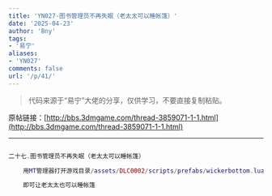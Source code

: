 ```yaml
---
title: 'YN027-图书管理员不再失眠（老太太可以睡帐篷）'
date: '2025-04-23'
author: 'Bny'
tags:
- '易宁'
aliases:
- 'YN027'
comments: false
url: '/p/41/'
---
```


> 代码来源于“易宁”大佬的分享，仅供学习，不要直接复制粘贴。

原帖链接：[http://bbs.3dmgame.com/thread-3859071-1-1.html](http://bbs.3dmgame.com/thread-3859071-1-1.html)

---

```lua  

二十七.图书管理员不再失眠（老太太可以睡帐篷）

	用MT管理器打开游戏目录/assets/DLC0002/scripts/prefabs/wickerbottom.lua文件，将inst:AddTag("insomniac")替换为--inst:AddTag("insomniac")

	即可让老太太也可以睡帐篷

```  


